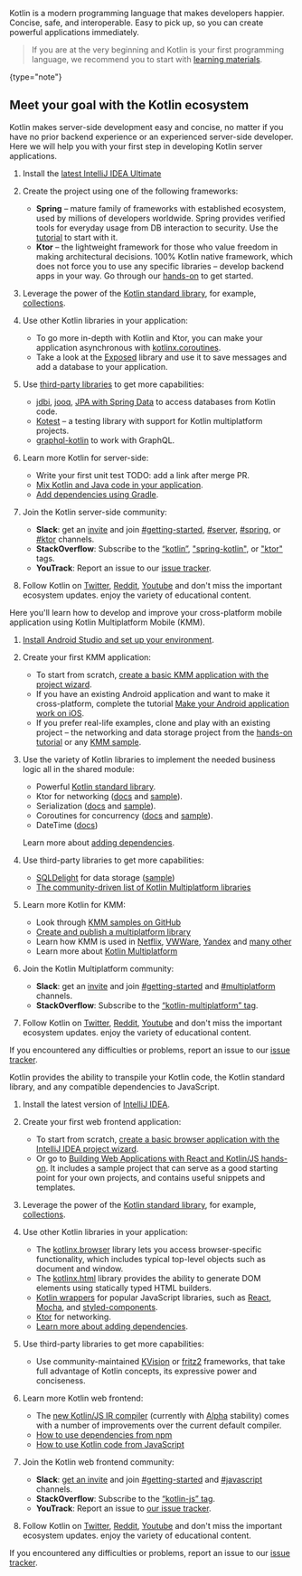 [//]: # (title: Get started with Kotlin)

Kotlin is a modern programming language that makes developers happier.
Concise, safe, and interoperable. Easy to pick up, so you can create powerful applications immediately.

> If you are at the very beginning and Kotlin is your first programming language, we recommend you to start with [learning materials](learning-materials-overview.md).
>
{type="note"}

## Meet your goal with the Kotlin ecosystem

<tabs>

<tab title="Backend app">

Kotlin makes server-side development easy and concise, no matter if you have no prior backend experience or an experienced server-side developer. Here we will help you with your first step in developing Kotlin server applications.

1. Install the [latest IntelliJ IDEA Ultimate](https://www.jetbrains.com/idea/download/)

2. Create the project using one of the following frameworks:

   * **Spring** – mature family of frameworks with established ecosystem, used by millions of developers worldwide. Spring provides verified tools for everyday usage from DB interaction to security. Use the [tutorial](https://spring.io/guides/tutorials/spring-webflux-kotlin-rsocket/) to start with it.
   * **Ktor** – the lightweight framework for those who value freedom in making architectural decisions. 100% Kotlin native framework, which does not force you to use any specific libraries – develop backend apps in your way. Go through our [hands-on](https://play.kotlinlang.org/hands-on/Creating%20a%20WebSocket%20Chat%20with%20Ktor/01_introduction) to get started.

3. Leverage the power of the [Kotlin standard library](https://kotlinlang.org/api/latest/jvm/stdlib/), for example, [collections](collections-overview.md).

4. Use other Kotlin libraries in your application:
   * To go more in-depth with Kotlin and Ktor, you can make your application asynchronous with [kotlinx.coroutines](coroutines-guide.md).
   * Take a look at the [Exposed](https://github.com/JetBrains/Exposed) library and use it to save messages and add a database to your application.

5. Use [third-party libraries](https://blog.jetbrains.com/kotlin/2020/11/server-side-development-with-kotlin-frameworks-and-libraries/) to get more capabilities:
   * [jdbi](https://jdbi.org/#_kotlin), [jooq](https://www.jooq.org/doc/3.0/manual/getting-started/jooq-and-kotlin/), [JPA with Spring Data](https://spring.io/guides/tutorials/spring-boot-kotlin/#_persistence_with_jpa) to access databases from Kotlin code.
   * [Kotest](https://kotest.io/) – a testing library with support for Kotlin multiplatform projects.
   * [graphql-kotlin](https://expediagroup.github.io/graphql-kotlin/docs/getting-started.html) to work with GraphQL.

6. Learn more Kotlin for server-side:
   * Write your first unit test TODO: add a link after merge PR.
   * [Mix Kotlin and Java code in your application](mixing-java-kotlin-intellij.md).
   * [Add dependencies using Gradle](gradle.md).

7. Join the Kotlin server-side community:
   * **Slack**: get an [invite](https://surveys.jetbrains.com/s3/kotlin-slack-sign-up) and join [#getting-started](https://kotlinlang.slack.com/archives/C0B8MA7FA), [#server](https://kotlinlang.slack.com/archives/C0B8RC352), [#spring](https://kotlinlang.slack.com/archives/C0B8ZTWE4), or [#ktor](https://kotlinlang.slack.com/archives/C0A974TJ9) channels.
   * **StackOverflow**: Subscribe to the [“kotlin”](https://stackoverflow.com/questions/tagged/kotlin), ["spring-kotlin"](https://stackoverflow.com/questions/tagged/spring-kotlin), or ["ktor"](https://stackoverflow.com/questions/tagged/ktor) tags.
   * **YouTrack**: Report an issue to our [issue tracker](https://youtrack.jetbrains.com/issues/KT).

8. Follow Kotlin on [Twitter](https://twitter.com/kotlin), [Reddit](https://www.reddit.com/r/Kotlin/), [Youtube](https://www.youtube.com/channel/UCP7uiEZIqci43m22KDl0sNw) and don't miss the important ecosystem updates. enjoy the variety of educational content.

</tab>

<tab title="Cross-platform mobile app">

Here you'll learn how to develop and improve your cross-platform mobile application using Kotlin Multiplatform Mobile (KMM).

1. [Install Android Studio and set up your environment](https://kotlinlang.org/docs/mobile/setup.html).

2. Create your first KMM application:

    * To start from scratch, [create a basic KMM application with the project wizard](https://kotlinlang.org/docs/mobile/create-first-app.html).
    * If you have an existing Android application and want to make it cross-platform, complete the tutorial [Make your Android application work on iOS](https://kotlinlang.org/docs/mobile/integrate-in-existing-app.html).
    * If you prefer real-life examples, clone and play with an existing project –  the networking and data storage project from the [hands-on tutorial](https://play.kotlinlang.org/hands-on/Networking%20and%20Data%20Storage%20with%20Kotlin%20Multiplatfrom%20Mobile/01_Introduction) or any [KMM sample](https://kotlinlang.org/docs/mobile/samples.html). 
   
3. Use the variety of Kotlin libraries to implement the needed business logic all in the shared module:
    * Powerful [Kotlin standard library](https://kotlinlang.org/api/latest/jvm/stdlib/).
    * Ktor for networking ([docs](https://ktor.io/) and [sample](https://kotlinlang.org/docs/mobile/use-ktor-for-networking.html)).
    * Serialization ([docs](serialization.md) and [sample](https://play.kotlinlang.org/hands-on/Networking%20and%20Data%20Storage%20with%20Kotlin%20Multiplatfrom%20Mobile/04_Creating_a_data_model)).
    * Coroutines for concurrency ([docs](https://kotlinlang.org/docs/mobile/concurrency-overview.html) and [sample](https://kotlinlang.org/docs/mobile/concurrency-and-coroutines.html)).
    * DateTime ([docs](https://github.com/Kotlin/kotlinx-datetime#readme))  
   
   Learn more about [adding dependencies](https://kotlinlang.org/docs/mobile/add-dependencies.html).

4. Use third-party libraries to get more capabilities:
    * [SQLDelight](https://cashapp.github.io/sqldelight/) for data storage ([sample](https://kotlinlang.org/docs/mobile/configure-sqldelight-for-data-storage.html))
    * [The community-driven list of Kotlin Multiplatform libraries](https://libs.kmp.icerock.dev/)
   
5. Learn more Kotlin for KMM:
   * Look through [KMM samples on GitHub](https://kotlinlang.org/docs/mobile/samples.html)
   * [Create and publish a multiplatform library](mpp-create-lib.md)
   * Learn how KMM is used in [Netflix](https://netflixtechblog.com/netflix-android-and-ios-studio-apps-kotlin-multiplatform-d6d4d8d25d23), [VWWare](https://kotlinlang.org/lp/mobile/case-studies/vmware/), [Yandex](https://kotlinlang.org/lp/mobile/case-studies/yandex/) and [many other](https://kotlinlang.org/lp/mobile/case-studies/)
   * Learn more about [Kotlin Multiplatform](mpp-intro.md)

6. Join the Kotlin Multiplatform community:

    * **Slack**: get an [invite](https://surveys.jetbrains.com/s3/kotlin-slack-sign-up) and join [#getting-started](https://kotlinlang.slack.com/archives/C0B8MA7FA) and [#multiplatform](https://kotlinlang.slack.com/archives/C3PQML5NU) channels.
    * **StackOverflow**: Subscribe to the [“kotlin-multiplatform” tag](https://stackoverflow.com/questions/tagged/kotlin-multiplatform).

7. Follow Kotlin on [Twitter](https://twitter.com/kotlin), [Reddit](https://www.reddit.com/r/Kotlin/), [Youtube](https://www.youtube.com/channel/UCP7uiEZIqci43m22KDl0sNw) and don't miss the important ecosystem updates. enjoy the variety of educational content.

If you encountered any difficulties or problems, report an issue to our [issue tracker](https://youtrack.jetbrains.com/issues/KT).
   
</tab>

<tab title="Web frontend app">

Kotlin provides the ability to transpile your Kotlin code, the Kotlin standard library, and any compatible dependencies to JavaScript.

1. Install the latest version of [IntelliJ IDEA](http://www.jetbrains.com/idea/download/index.html).

2. Create your first web frontend application:

   * To start from scratch, [create a basic browser application with the IntelliJ IDEA project wizard](js-project-setup.md).
   * Or go to [Building Web Applications with React and Kotlin/JS hands-on](https://play.kotlinlang.org/hands-on/Building%20Web%20Applications%20with%20React%20and%20Kotlin%20JS/01_Introduction). It includes a sample project that can serve as a good starting point for your own projects, and contains useful snippets and templates.

3. Leverage the power of the [Kotlin standard library](https://kotlinlang.org/api/latest/jvm/stdlib/), for example, [collections](collections-overview.md).

4. Use other Kotlin libraries in your application:

   * The [kotlinx.browser](browser-api-dom.md) library lets you access browser-specific functionality, which includes typical top-level objects such as document and window.
   * The [kotlinx.html](typesafe-html-dsl.md) library provides the ability to generate DOM elements using statically typed HTML builders.
   * [Kotlin wrappers](https://github.com/JetBrains/kotlin-wrappers) for popular JavaScript libraries, such as [React](https://reactjs.org/), [Mocha](https://mochajs.org/), and [styled-components](https://www.styled-components.com/).
   * [Ktor](https://ktor.io/) for networking.
   * [Learn more about adding dependencies](https://kotlinlang.org/docs/mobile/add-dependencies.html).

5. Use third-party libraries to get more capabilities:
   
   * Use community-maintained [KVision](https://kvision.io/) or [fritz2](https://www.fritz2.dev/) frameworks, that take full advantage of Kotlin concepts, its expressive power and conciseness.
   
6. Learn more Kotlin web frontend:

   * The [new Kotlin/JS IR compiler](js-ir-compiler.md) (currently with [Alpha](components-stability.md) stability) comes with a number of improvements over the current default compiler.
   * [How to use dependencies from npm](using-packages-from-npm.md)
   * [How to use Kotlin code from JavaScript](/js-to-kotlin-interop.md)

7. Join the Kotlin web frontend community:

   * **Slack**: [get an invite](https://surveys.jetbrains.com/s3/kotlin-slack-sign-up) and join [#getting-started](https://kotlinlang.slack.com/archives/C0B8MA7FA) and [#javascript](https://kotlinlang.slack.com/archives/C0B8L3U69) channels.
   * **StackOverflow**: Subscribe to the [“kotlin-js” tag](https://stackoverflow.com/questions/tagged/kotlin-js).
   * **YouTrack**: Report an issue to [our issue tracker](https://youtrack.jetbrains.com/issues/KT).

8. Follow Kotlin on [Twitter](https://twitter.com/kotlin), [Reddit](https://www.reddit.com/r/Kotlin/), [Youtube](https://www.youtube.com/channel/UCP7uiEZIqci43m22KDl0sNw) and don't miss the important ecosystem updates. enjoy the variety of educational content.

If you encountered any difficulties or problems, report an issue to our [issue tracker](https://youtrack.jetbrains.com/issues/KT).

</tab>

</tabs>

